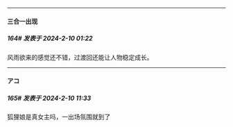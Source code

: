 
*****

####  三合一出现  
##### 164#       发表于 2024-2-10 01:22

风雨欲来的感觉还不错，过渡回还能让人物稳定成长。


*****

####  アコ  
##### 165#       发表于 2024-2-10 11:33

狐狸娘是真女主吗，一出场氛围就到了

